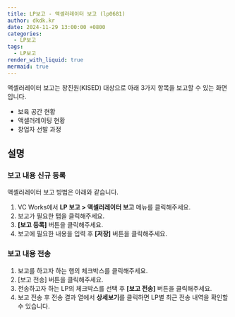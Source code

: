 ```yaml
---
title: LP보고 - 액셀러레이터 보고 (lp0681)
author: dkdk.kr
date: 2024-11-29 13:00:00 +0800
categories:
  - LP보고
tags:
  - LP보고
render_with_liquid: true
mermaid: true
---
```

액셀러레이터 보고는 창진원(KISED) 대상으로 아래 3가지 항목을 보고할 수 있는 화면입니다.
- 보육 공간 현황
- 액셀러레이팅 현황
- 창업자 선발 과정

## 설명

### 보고 내용 신규 등록
액셀러레이터 보고 방법은 아래와 같습니다.
1. VC Works에서 **LP 보고 > 액셀러레이터 보고** 메뉴를 클릭해주세요.
2. 보고가 필요한 탭을 클릭해주세요.
3. **[보고 등록]** 버튼을 클릭해주세요.
4. 보고에 필요한 내용을 입력 후 **[저장]** 버튼을 클릭해주세요.

### 보고 내용 전송
1. 보고를 하고자 하는 행의 체크박스를 클릭해주세요.
2. [보고 전송] 버튼을 클릭해주세요.
3. 전송하고자 하는 LP의 체크박스를 선택 후 **[보고 전송]** 버튼을 클릭해주세요.
4. 보고 전송 후 전송 결과 열에서 **상세보기**를 클릭하면 LP별 최근 전송 내역을 확인할 수 있습니다.